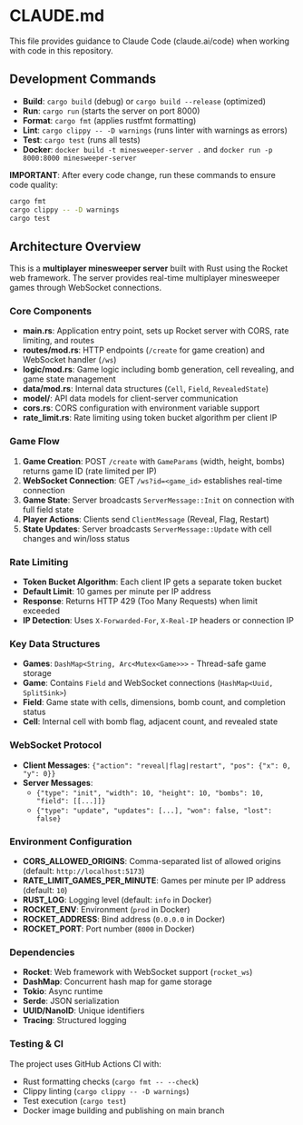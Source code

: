 # CLAUDE.md

This file provides guidance to Claude Code (claude.ai/code) when working with code in this repository.

## Development Commands

- **Build**: `cargo build` (debug) or `cargo build --release` (optimized)
- **Run**: `cargo run` (starts the server on port 8000)
- **Format**: `cargo fmt` (applies rustfmt formatting)
- **Lint**: `cargo clippy -- -D warnings` (runs linter with warnings as errors)
- **Test**: `cargo test` (runs all tests)
- **Docker**: `docker build -t minesweeper-server .` and `docker run -p 8000:8000 minesweeper-server`

**IMPORTANT**: After every code change, run these commands to ensure code quality:
```bash
cargo fmt
cargo clippy -- -D warnings
cargo test
```

## Architecture Overview

This is a **multiplayer minesweeper server** built with Rust using the Rocket web framework. The server provides real-time multiplayer minesweeper games through WebSocket connections.

### Core Components

- **main.rs**: Application entry point, sets up Rocket server with CORS, rate limiting, and routes
- **routes/mod.rs**: HTTP endpoints (`/create` for game creation) and WebSocket handler (`/ws`)
- **logic/mod.rs**: Game logic including bomb generation, cell revealing, and game state management
- **data/mod.rs**: Internal data structures (`Cell`, `Field`, `RevealedState`)
- **model/**: API data models for client-server communication
- **cors.rs**: CORS configuration with environment variable support
- **rate_limit.rs**: Rate limiting using token bucket algorithm per client IP

### Game Flow

1. **Game Creation**: POST `/create` with `GameParams` (width, height, bombs) returns game ID (rate limited per IP)
2. **WebSocket Connection**: GET `/ws?id=<game_id>` establishes real-time connection
3. **Game State**: Server broadcasts `ServerMessage::Init` on connection with full field state
4. **Player Actions**: Clients send `ClientMessage` (Reveal, Flag, Restart)
5. **State Updates**: Server broadcasts `ServerMessage::Update` with cell changes and win/loss status

### Rate Limiting

- **Token Bucket Algorithm**: Each client IP gets a separate token bucket
- **Default Limit**: 10 games per minute per IP address
- **Response**: Returns HTTP 429 (Too Many Requests) when limit exceeded
- **IP Detection**: Uses `X-Forwarded-For`, `X-Real-IP` headers or connection IP

### Key Data Structures

- **Games**: `DashMap<String, Arc<Mutex<Game>>>` - Thread-safe game storage
- **Game**: Contains `Field` and WebSocket connections (`HashMap<Uuid, SplitSink>`)
- **Field**: Game state with cells, dimensions, bomb count, and completion status
- **Cell**: Internal cell with bomb flag, adjacent count, and revealed state

### WebSocket Protocol

- **Client Messages**: `{"action": "reveal|flag|restart", "pos": {"x": 0, "y": 0}}`
- **Server Messages**: 
  - `{"type": "init", "width": 10, "height": 10, "bombs": 10, "field": [[...]]}`
  - `{"type": "update", "updates": [...], "won": false, "lost": false}`

### Environment Configuration

- **CORS_ALLOWED_ORIGINS**: Comma-separated list of allowed origins (default: `http://localhost:5173`)
- **RATE_LIMIT_GAMES_PER_MINUTE**: Games per minute per IP address (default: `10`)
- **RUST_LOG**: Logging level (default: `info` in Docker)
- **ROCKET_ENV**: Environment (`prod` in Docker)
- **ROCKET_ADDRESS**: Bind address (`0.0.0.0` in Docker)
- **ROCKET_PORT**: Port number (`8000` in Docker)

### Dependencies

- **Rocket**: Web framework with WebSocket support (`rocket_ws`)
- **DashMap**: Concurrent hash map for game storage
- **Tokio**: Async runtime
- **Serde**: JSON serialization
- **UUID/NanoID**: Unique identifiers
- **Tracing**: Structured logging

### Testing & CI

The project uses GitHub Actions CI with:
- Rust formatting checks (`cargo fmt -- --check`)
- Clippy linting (`cargo clippy -- -D warnings`)
- Test execution (`cargo test`)
- Docker image building and publishing on main branch